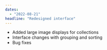 ```yaml
---
dates: 
  - "2022-08-21"
headline: "Redesigned interface"
---
```

- Added large image displays for collections
- Interface changes with grouping and sorting
- Bug fixes